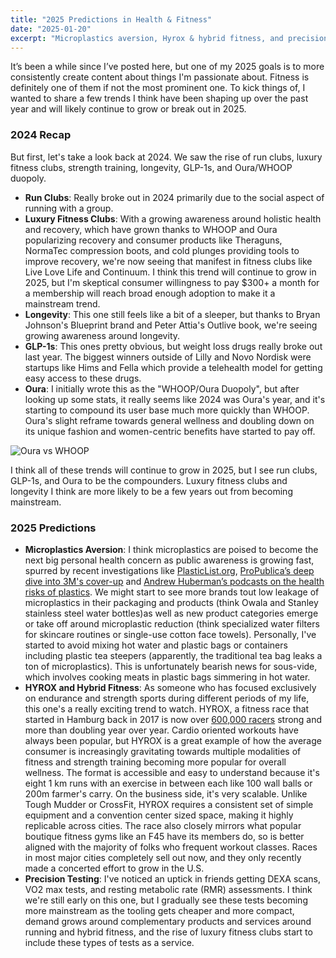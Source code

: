 ```yaml
---
title: "2025 Predictions in Health & Fitness"
date: "2025-01-20"
excerpt: "Microplastics aversion, Hyrox & hybrid fitness, and precision testing"
---
```


It’s been a while since I’ve posted here, but one of my 2025 goals is to more consistently create content about things I'm passionate about. Fitness is definitely one of them if not the most prominent one. To kick things of, I wanted to share a few trends I think have been shaping up over the past year and will likely continue to grow or break out in 2025.

### 2024 Recap

But first, let's take a look back at 2024. We saw the rise of run clubs, luxury fitness clubs, strength training, longevity, GLP-1s, and Oura/WHOOP duopoly.

- **Run Clubs**: Really broke out in 2024 primarily due to the social aspect of running with a group.
- **Luxury Fitness Clubs**: With a growing awareness around holistic health and recovery, which have grown thanks to WHOOP and Oura popularizing recovery and consumer products like Theraguns, NormaTec compression boots, and cold plunges providing tools to improve recovery, we're now seeing that manifest in fitness clubs like Live Love Life and Continuum. I think this trend will continue to grow in 2025, but I'm skeptical consumer willingness to pay $300+ a month for a membership will reach broad enough adoption to make it a mainstream trend.
- **Longevity**: This one still feels like a bit of a sleeper, but thanks to Bryan Johnson's Blueprint brand and Peter Attia's Outlive book, we're seeing growing awareness around longevity.
- **GLP-1s**: This ones pretty obvious, but weight loss drugs really broke out last year. The biggest winners outside of Lilly and Novo Nordisk were startups like Hims and Fella which provide a telehealth model for getting easy access to these drugs.
- **Oura**: I initially wrote this as the "WHOOP/Oura Duopoly", but after looking up some stats, it really seems like 2024 was Oura's year, and it's starting to compound its user base much more quickly than WHOOP. Oura's slight reframe towards general wellness and doubling down on its unique fashion and women-centric benefits have started to pay off.

![Oura vs WHOOP](/oura-vs-whoop-2020-to-2024.png)

I think all of these trends will continue to grow in 2025, but I see run clubs, GLP-1s, and Oura to be the compounders. Luxury fitness clubs and longevity I think are more likely to be a few years out from becoming mainstream.


### 2025 Predictions

- **Microplastics Aversion**: I think microplastics are poised to become the next big personal health concern as public awareness is growing fast, spurred by recent investigations like [PlasticList.org](https://plasticlist.org/), [ProPublica’s deep dive into 3M's cover-up](https://www.propublica.org/article/3m-forever-chemicals-pfas-pfos-inside-story) and [Andrew Huberman’s podcasts on the health risks of plastics](https://www.hubermanlab.com/episode/the-effects-of-microplastics-on-your-health-how-to-reduce-them). We might start to see more brands tout low leakage of microplastics in their packaging and products (think Owala and Stanley stainless steel water bottles)as well as new product categories emerge or take off around microplastic reduction (think specialized water filters for skincare routines or single-use cotton face towels). Personally, I've started to avoid mixing hot water and plastic bags or containers including plastic tea steepers (apparently, the traditional tea bag leaks a ton of microplastics). This is unfortunately bearish news for sous-vide, which involves cooking meats in plastic bags simmering in hot water.
- **HYROX and Hybrid Fitness**: As someone who has focused exclusively on endurance and strength sports during different periods of my life, this one's a really exciting trend to watch. HYROX, a fitness race that started in Hamburg back in 2017 is now over [600,000 racers](https://athletechnews.com/hyrox-notches-5000-training-clubs-adds-performance-centers-athletech/) strong and more than doubling year over year. Cardio oriented workouts have always been popular, but HYROX is a great example of how the average consumer is increasingly gravitating towards multiple modalities of fitness and strength training becoming more popular for overall wellness. The format is accessible and easy to understand because it's  eight 1 km runs with an exercise in between each like 100 wall balls or 200m farmer's carry. On the business side, it's very scalable. Unlike Tough Mudder or CrossFit, HYROX requires a consistent set of simple equipment and a convention center sized space, making it highly replicable across cities. The race also closely mirrors what popular boutique fitness gyms like an F45 have its members do, so is better aligned with the majority of folks who frequent workout classes. Races in most major cities completely sell out now, and they only recently made a concerted effort to grow in the U.S.
- **Precision Testing**: I've noticed an uptick in friends getting DEXA scans, VO2 max tests, and resting metabolic rate (RMR) assessments. I think we're still early on this one, but I gradually see these tests becoming more mainstream as the tooling gets cheaper and more compact, demand grows around complementary products and services around running and hybrid fitness, and the rise of luxury fitness clubs start to include these types of tests as a service. 
